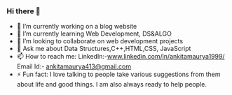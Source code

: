 ### Hi there 👋



- 🔭 I’m currently working on a blog website
- 🌱 I’m currently learning Web Development, DS&ALGO
- 👯 I’m looking to collaborate on web development projects
- 💬 Ask me about Data Structures,C++,HTML,CSS, JavaScript
- 📫 How to reach me:   LinkedIn:-www.linkedin.com/in/ankitamaurya1999/
                         Email Id:- ankitamaurya413@gmail.com
- ⚡ Fun fact: I love talking to people take various suggestions from them about life and good things.
      I am also always ready to help people. 
